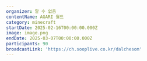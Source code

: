 ```yaml
---
organizer: 알 수 없음
contentName: AGARI 월드
category: minecraft
startDate: 2025-02-16T00:00:00.000Z
image: image.png
endDate: 2025-03-07T00:00:00.000Z
participants: 90
broadcastLink: 'https://ch.sooplive.co.kr/dalchesom'
---
```


